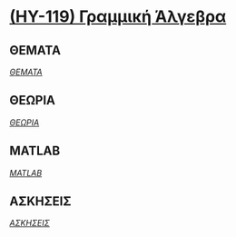 # [(HY-119) Γραμμική Άλγεβρα](http://www.csd.uoc.gr/~hy119/)

## ΘΕΜΑΤΑ 

_[ΘΕΜΑΤΑ](https://github.com/keybraker/CSD-Absolute-User-Manual/tree/master/ΜΑΘΗΜΑΤΑ/ΗΥ-119/ΘΕΜΑΤΑ)_

## ΘΕΩΡΙΑ
_[ΘΕΩΡΙΑ](https://github.com/keybraker/CSD-Absolute-User-Manual/tree/master/ΜΑΘΗΜΑΤΑ/ΗΥ-119/ΘΕΩΡΙΑ)_

## MATLAB
_[MATLAB](https://github.com/keybraker/CSD-Absolute-User-Manual/tree/master/ΜΑΘΗΜΑΤΑ/ΗΥ-119/MATLAB)_

## ΑΣΚΗΣΕΙΣ
_[ΑΣΚΗΣΕΙΣ](https://github.com/keybraker/CSD-Absolute-User-Manual/tree/master/ΜΑΘΗΜΑΤΑ/ΗΥ-119/ΑΣΚΗΣΕΙΣ)_
